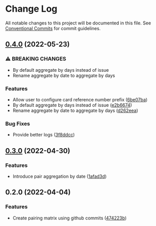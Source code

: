 # Change Log

All notable changes to this project will be documented in this file.
See [Conventional Commits](https://conventionalcommits.org) for commit guidelines.

## [0.4.0](https://github.com/sumanmaity112/pairing-matrix/compare/pairing-matrix-engine@0.3.0...pairing-matrix-engine@0.4.0) (2022-05-23)


### ⚠ BREAKING CHANGES

* By default aggregate by days instead of issue
* Rename aggregate by date to aggregate by days

### Features

* Allow user to configure card reference number prefix ([6be07ba](https://github.com/sumanmaity112/pairing-matrix/commit/6be07bae80115d049a7fff850e00c33bcfbc1fe8))
* By default aggregate by days instead of issue ([e2b6674](https://github.com/sumanmaity112/pairing-matrix/commit/e2b6674e983cea9d45a4178f1e98c49c6cc84588))
* Rename aggregate by date to aggregate by days ([d262eea](https://github.com/sumanmaity112/pairing-matrix/commit/d262eeae154bc05c5a7896fa758297f038924fee))


### Bug Fixes

* Provide better logs ([3f8ddcc](https://github.com/sumanmaity112/pairing-matrix/commit/3f8ddcc58c365ee91cbcfaaca999ff1d66103b43))



## [0.3.0](https://github.com/sumanmaity112/pairing-matrix/compare/pairing-matrix-engine@0.2.0...pairing-matrix-engine@0.3.0) (2022-04-30)


### Features

* Introduce pair aggregation by date ([1afad3d](https://github.com/sumanmaity112/pairing-matrix/commit/1afad3d3027500ff413f43f1a27932c50aef20d8))



## 0.2.0 (2022-04-04)


### Features

* Create pairing matrix using github commits ([474223b](https://github.com/sumanmaity112/pairing-matrix/commit/474223b993b1aef498277137ef9e633af5372d4a))
